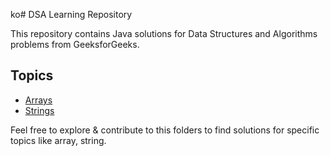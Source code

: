 ko# DSA Learning Repository

This repository contains Java solutions for Data Structures and Algorithms problems from GeeksforGeeks.

## Topics
- [Arrays](arrays)
- [Strings](string)

Feel free to explore & contribute to this folders to find solutions for specific topics like array, string.
